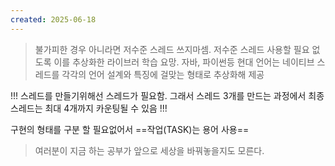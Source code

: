 ```yaml
---
created: 2025-06-18
---
```

> 불가피한 경우 아니라면 저수준 스레드 쓰지마셈. 저수준 스레드 사용할 필요 없도록 이를 추상화한 라이브러 학습 요망. 자바, 파이썬등 현대 언어는 네이티브 스레드를 각각의 언어 설계와 특징에 걸맞는 형태로 추상화해 제공
> 

!!! 스레드를 만들기위해선 스레드가 필요함. 그래서 스레드 3개를 만드는 과정에서 최종 스레드는 최대 4개까지 카운팅될 수 있음 !!!

구현의 형태를 구분 할 필요없어서 ==작업(TASK)는 용어 사용==

> 여러분이 지금 하는 공부가 앞으로 세상을 바꿔놓을지도 모른다.